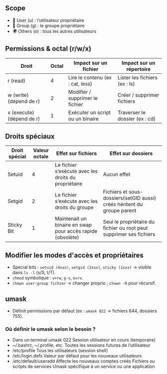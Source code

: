 ## Scope

- 👤 User (u) : l’utilisateur propriétaire
- 👥 Group (g) : le groupe propriétaire
- 🌍 Others (o) : tous les autres utilisateurs


## Permissions & octal (r/w/x)

| Droit                     | Octal | Impact sur un fichier            | Impact sur un répertoire       |
|---------------------------|-------|----------------------------------|--------------------------------|
| r (read)                  | 4     | Lire le contenu (ex : cat, less) | Lister les fichiers (ex : ls)  |
| w (write) (dépend de r)   | 2     | Modifier / supprimer le fichier  | Créer / supprimer fichiers     |
| x (execute) (dépend de r) | 1     | Exécuter un script ou un binaire | Traverser le dossier (ex : cd) |

## Droits spéciaux
| Droit spécial | Valeur octale | Effet sur fichiers                                         | Effet sur dossiers                                                      |
|---------------|---------------|------------------------------------------------------------|-------------------------------------------------------------------------|
| Setuid        | 4             | Le fichier s’exécute avec les droits du propriétaire       | Aucun effet                                                             |
| Setgid        | 2             | Le fichier s’exécute avec les droits du groupe             | Fichiers et sous-dossiers(setGID aussi) créés héritent du groupe parent |
| Sticky Bit    | 1             | Maintenait un binaire en swap pour accès rapide (obsolète) | Seul le propriétaire du fichier ou root peut supprimer ses fichiers     |

## Modifier les modes d'accès et propriétaires

- Special bits : `setuid (4xxx)`, `setgid (2xxx)`, `sticky (1xxx)` → visible dans `ls -l` (s/S, t/T).  
- `chmod` symbolique : `u+rw`, `g-s`, `o=rx`.  
- `chown user:group fichier` → changer proprio ; `chown -R` pour récursif.

## umask
- Définit permissions par défaut (ex : `umask 022` → fichiers 644, dossiers 755).  

### Où définir le umask selon le besoin ?
- Dans un terminal umask 022	Session utilisateur en cours (temporaire)
- \~/.bashrc, \~/.profile, etc.	Toutes les sessions futures de l’utilisateur
- /etc/profile	Tous les utilisateurs (session shell)
- /etc/login.defs	Valeur par défaut pour les nouveaux utilisateurs
- /etc/default/useradd	Affecte les nouveaux comptes créés
Fichiers ou scripts de services	Umask spécifique à un service ou une application
